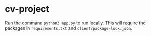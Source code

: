 # cv-project

Run the command `python3 app.py` to run locally. This will require the packages in `requirements.txt` and `client/package-lock.json`.
